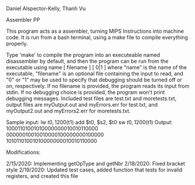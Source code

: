Daniel Alspector-Kelly, Thanh Vu

Assembler PP

This program acts as a assembler, turning MIPS Instructions into machine code.
It is run from a bash terminal, using a make file to compile everything properly.

Type 'make' to compile the program into an executeable named disassembler by default, and then the program can be run from the executable using name [ filename ] [ 0|1 ] where "name" is the name of the executable, "filename" is an optional file containing the input to read, and "0" or "1" may be used to specify that debugging should be turned off or on, respectively. 
If no filename is provided, the program reads its input from stdin.
If no debugging choice is provided, the program won't print debugging messages. 
Included test files are test.txt and moretests.txt, output files are myOutput.out and myErrors.err for test.txt, and myOutput2.out and myErrors2.err for moretests.txt.

Sample input:
lw $t0, 1200($t1)
add $t0, $s2, $t0
sw $t0, 1200($t1)
Output:
10001101001010000000010010110000
00000010010010000100000000100000
10101101001010000000010010110000

Modifications:

2/15/2020: Implementing getOpType and getNbr
2/18/2020: Fixed bracket style
2/19/2020: Updated test cases, added function that tests for invalid registers, and created this file